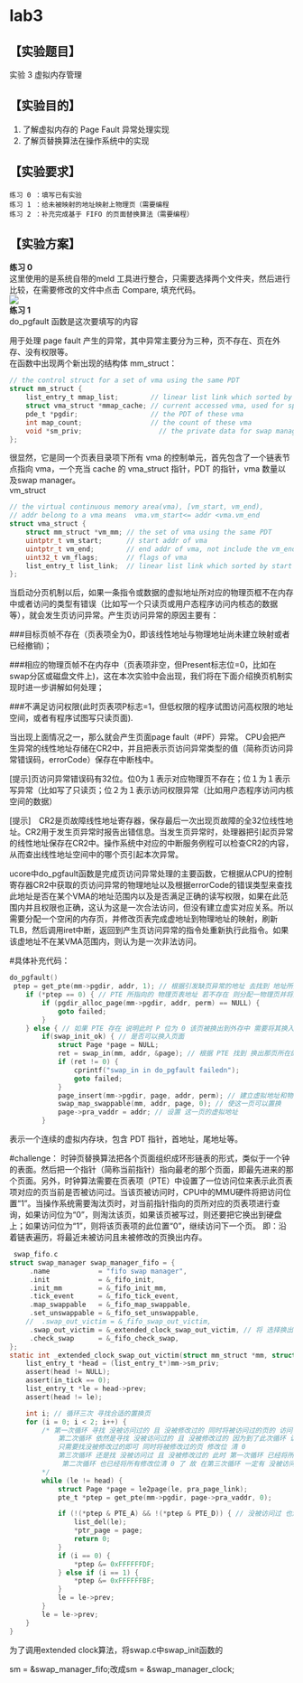 # lab3  
## 【实验题目】
实验 3 虚拟内存管理  
## 【实验目的】  
1. 了解虚拟内存的 Page Fault 异常处理实现
2. 了解页替换算法在操作系统中的实现
## 【实验要求】
    练习 0 ：填写已有实验  
    练习 1 ：给未被映射的地址映射上物理页（需要编程  
    练习 2 ：补充完成基于 FIFO 的页面替换算法（需要编程）  

## 【实验方案】
**练习 0**  
这里使用的是系统自带的meld 工具进行整合，只需要选择两个文件夹，然后进行比较，在需要修改的文件中点击 Compare, 填充代码。  
![](picture/lab3-1.jpg)  
**练习 1**   
do_pgfault 函数是这次要填写的内容 

用于处理 page fault 产生的异常，其中异常主要分为三种，页不存在、页在外存、没有权限等。   
在函数中出现两个新出现的结构体  	mm_struct： 
```c
// the control struct for a set of vma using the same PDT
struct mm_struct {
    list_entry_t mmap_list;        // linear list link which sorted by start addr of vma
    struct vma_struct *mmap_cache; // current accessed vma, used for speed purpose
    pde_t *pgdir;                  // the PDT of these vma
    int map_count;                 // the count of these vma
    void *sm_priv;                   // the private data for swap manager
};
```  
很显然，它是同一个页表目录项下所有 vma 的控制单元，首先包含了一个链表节点指向 vma，一个充当 cache 的 vma_struct 指针，PDT 的指针，vma 数量以及swap manager。  
vm_struct  
```c
// the virtual continuous memory area(vma), [vm_start, vm_end), 
// addr belong to a vma means  vma.vm_start<= addr <vma.vm_end 
struct vma_struct {
    struct mm_struct *vm_mm; // the set of vma using the same PDT 
    uintptr_t vm_start;      // start addr of vma      
    uintptr_t vm_end;        // end addr of vma, not include the vm_end itself
    uint32_t vm_flags;       // flags of vma
    list_entry_t list_link;  // linear list link which sorted by start addr of vma
};

```
当启动分页机制以后，如果一条指令或数据的虚拟地址所对应的物理页框不在内存中或者访问的类型有错误（比如写一个只读页或用户态程序访问内核态的数据等），就会发生页访问异常。产生页访问异常的原因主要有：

###目标页帧不存在（页表项全为0，即该线性地址与物理地址尚未建立映射或者已经撤销)；

###相应的物理页帧不在内存中（页表项非空，但Present标志位=0，比如在swap分区或磁盘文件上)，这在本次实验中会出现，我们将在下面介绍换页机制实现时进一步讲解如何处理；

###不满足访问权限(此时页表项P标志=1，但低权限的程序试图访问高权限的地址空间，或者有程序试图写只读页面).

当出现上面情况之一，那么就会产生页面page fault（#PF）异常。
CPU会把产生异常的线性地址存储在CR2中，并且把表示页访问异常类型的值（简称页访问异常错误码，errorCode）保存在中断栈中。

[提示]页访问异常错误码有32位。位0为１表示对应物理页不存在；位１为１表示写异常（比如写了只读页；位２为１表示访问权限异常（比如用户态程序访问内核空间的数据）

[提示]　CR2是页故障线性地址寄存器，保存最后一次出现页故障的全32位线性地址。CR2用于发生页异常时报告出错信息。当发生页异常时，处理器把引起页异常的线性地址保存在CR2中。操作系统中对应的中断服务例程可以检查CR2的内容，从而查出线性地址空间中的哪个页引起本次异常。

ucore中do_pgfault函数是完成页访问异常处理的主要函数，它根据从CPU的控制寄存器CR2中获取的页访问异常的物理地址以及根据errorCode的错误类型来查找此地址是否在某个VMA的地址范围内以及是否满足正确的读写权限，如果在此范围内并且权限也正确，这认为这是一次合法访问，但没有建立虚实对应关系。所以需要分配一个空闲的内存页，并修改页表完成虚地址到物理地址的映射，刷新TLB，然后调用iret中断，返回到产生页访问异常的指令处重新执行此指令。如果该虚地址不在某VMA范围内，则认为是一次非法访问。

#具体补充代码：
```c
do_pgfault()
 ptep = get_pte(mm->pgdir, addr, 1); // 根据引发缺页异常的地址 去找到 地址所对应的 PTE 如果找不到 则创建一页表
    if (*ptep == 0) { // PTE 所指向的 物理页表地址 若不存在 则分配一物理页并将逻辑地址和物理地址作映射 (就是让 PTE 指向 物理页帧)
        if (pgdir_alloc_page(mm->pgdir, addr, perm) == NULL) {
            goto failed;
        }
    } else { // 如果 PTE 存在 说明此时 P 位为 0 该页被换出到外存中 需要将其换入内存
        if(swap_init_ok) { // 是否可以换入页面
            struct Page *page = NULL;
            ret = swap_in(mm, addr, &page); // 根据 PTE 找到 换出那页所在的硬盘地址 并将其从外存中换入
            if (ret != 0) {
                cprintf("swap_in in do_pgfault failedn");
                goto failed;
            }
            page_insert(mm->pgdir, page, addr, perm); // 建立虚拟地址和物理地址之间的对应关系(更新 PTE 因为 已经被换入到内存中了)
            swap_map_swappable(mm, addr, page, 0); // 使这一页可以置换
            page->pra_vaddr = addr; // 设置 这一页的虚拟地址
        }
```
表示一个连续的虚拟内存块，包含 PDT 指针，首地址，尾地址等。 
 
#challenge：
时钟页替换算法把各个页面组织成环形链表的形式，类似于一个钟的表面。然后把一个指针（简称当前指针）指向最老的那个页面，即最先进来的那个页面。另外，时钟算法需要在页表项（PTE）中设置了一位访问位来表示此页表项对应的页当前是否被访问过。当该页被访问时，CPU中的MMU硬件将把访问位置“1”。当操作系统需要淘汰页时，对当前指针指向的页所对应的页表项进行查询，如果访问位为“0”，则淘汰该页，如果该页被写过，则还要把它换出到硬盘上；如果访问位为“1”，则将该页表项的此位置“0”，继续访问下一个页。
即：沿着链表遍历，将最近未被访问且未被修改的页换出内存。
```c
 swap_fifo.c
struct swap_manager swap_manager_fifo = {
     .name            = "fifo swap manager",
     .init            = &_fifo_init,
     .init_mm         = &_fifo_init_mm,
     .tick_event      = &_fifo_tick_event,
     .map_swappable   = &_fifo_map_swappable,
     .set_unswappable = &_fifo_set_unswappable,
    //  .swap_out_victim = &_fifo_swap_out_victim,
     .swap_out_victim = &_extended_clock_swap_out_victim, // 将 选择换出的页的函数改掉
     .check_swap      = &_fifo_check_swap,
};
static int _extended_clock_swap_out_victim(struct mm_struct *mm, struct Page ** ptr_page, int in_tick) {
    list_entry_t *head = (list_entry_t*)mm->sm_priv;
    assert(head != NULL);
    assert(in_tick == 0);
    list_entry_t *le = head->prev;
    assert(head != le);

    int i; // 循环三次 寻找合适的置换页
    for (i = 0; i < 2; i++) {
        /* 第一次循环 寻找 没被访问过的 且 没被修改过的 同时将被访问过的页的 访问位 清 0
            第二次循环 依然是寻找 没被访问过的 且 没被修改过的 因为到了此次循环 访问位都被清 0 了 不存在被访问过的
            只需要找没被修改过的即可 同时将被修改过的页 修改位 清 0
            第三次循环 还是找 没被访问过 且 没被修改过的 此时 第一次循环 已经将所有访问位 清 0 了
             第二次循环 也已经将所有修改位清 0 了 故 在第三次循环 一定有 没被访问过 也没被修改过的 页
        */
        while (le != head) {
            struct Page *page = le2page(le, pra_page_link);            
            pte_t *ptep = get_pte(mm->pgdir, page->pra_vaddr, 0);

            if (!(*ptep & PTE_A) && !(*ptep & PTE_D)) { // 没被访问过 也没被修改过 
                list_del(le);
                *ptr_page = page;
                return 0;
            }
            if (i == 0) {
                *ptep &= 0xFFFFFFDF;
            } else if (i == 1) {
                *ptep &= 0xFFFFFFBF;
            }
            le = le->prev;
        }
        le = le->prev;
    }
}
```
为了调用extended clock算法，将swap.c中swap_init函数的

sm = &swap_manager_fifo;改成sm = &swap_manager_clock;